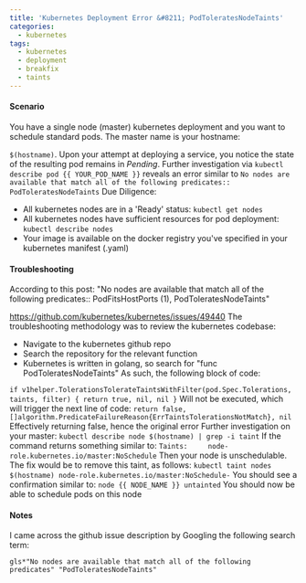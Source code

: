 ```yaml
---
title: 'Kubernetes Deployment Error &#8211; PodToleratesNodeTaints'
categories:
  - kubernetes
tags:
  - kubernetes
  - deployment
  - breakfix
  - taints
---
```


#### Scenario 

You have a single node (master) kubernetes deployment and you want to schedule standard pods. The master name is your hostname: 

`$(hostname)`. Upon your attempt at deploying a service, you notice the state of the resulting pod remains in *Pending*. Further investigation via `kubectl describe pod {{ YOUR_POD_NAME }}` reveals an error similar to `No nodes are available that match all of the following predicates:: PodToleratesNodeTaints` Due Diligence: 
*   All kubernetes nodes are in a 'Ready' status: `kubectl get nodes`
*   All kubernetes nodes have sufficient resources for pod deployment: `kubectl describe nodes` 
*   Your image is available on the docker registry you've specified in your kubernetes manifest (.yaml)

#### Troubleshooting 

According to this post: "No nodes are available that match all of the following predicates:: PodFitsHostPorts (1), PodToleratesNodeTaints" 

<https://github.com/kubernetes/kubernetes/issues/49440> The troubleshooting methodology was to review the kubernetes codebase: 
*   Navigate to the kubernetes github repo 
*   Search the repository for the relevant function 
*   Kubernetes is written in golang, so search for "func PodToleratesNodeTaints" As such, the following block of code: 

`if v1helper.TolerationsTolerateTaintsWithFilter(pod.Spec.Tolerations, taints, filter) {
  return true, nil, nil
}` Will not be executed, which will trigger the next line of code: `return false, []algorithm.PredicateFailureReason{ErrTaintsTolerationsNotMatch}, nil` Effectively returning false, hence the original error Further investigation on your master: `kubectl describe node $(hostname) | grep -i taint` If the command returns something similar to: `Taints:     node-role.kubernetes.io/master:NoSchedule` Then your node is unschedulable. The fix would be to remove this taint, as follows: `kubectl taint nodes $(hostname) node-role.kubernetes.io/master:NoSchedule-` You should see a confirmation similar to: `node {{ NODE_NAME }} untainted` You should now be able to schedule pods on this node 

#### Notes 

I came across the github issue description by Googling the following search term: 

`gls*"No nodes are available that match all of the following predicates" "PodToleratesNodeTaints"`